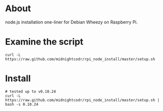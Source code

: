 # About
node.js installation one-liner for Debian Wheezy on Raspberry Pi.

# Examine the script

	curl -L https://raw.github.com/midnightcodr/rpi_node_install/master/setup.sh

# Install

	# tested up to v0.10.24 
	curl -L https://raw.github.com/midnightcodr/rpi_node_install/master/setup.sh | bash -s 0.10.24
